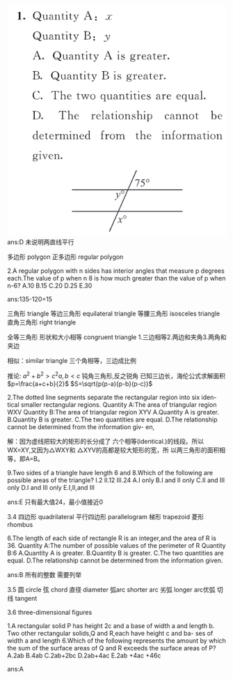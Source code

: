 <img src="./g1.png">
ans:D 未说明两直线平行

多边形 polygon
正多边形 regular polygon

2.A regular polygon with n sides has
interior angles that measure p degrees each.The value of p when n
8 is how much greater than the
value of p when n-6?
A.10
B.15
C.20
D.25
E.30

ans:135-120=15

三角形 triangle
等边三角形 equilateral triangle
等腰三角形 isosceles triangle
直角三角形 right triangle

全等三角形 形状和大小相等 
congruent triangle
1.三边相等2.两边和夹角3.两角和夹边

相似：similar triangle
三个角相等，三边成比例

推论:
$a^2+b^2>c^2 a,b<c$ 钝角三角形,反之锐角
已知三边长，海伦公式求解面积
$p=\frac{a+c+b}{2}$
$S=\sqrt{p(p-a){p-b}(p-c)}$

2.The dotted line segments separate
the rectangular region into six iden-
tical smaller rectangular regions.
Quantity A:The area of triangular
region WXV
Quantity B:The area of triangular
region XYV
A.Quantity A is greater.
B.Quantity B is greater.
C.The two quantities are equal.
D.The relationship
cannot
be
determined from the information giv-
en,

解：因为虚线把较大的矩形的长分成了
六个相等(identical.)的线段。所以
WX=XY,又因为△WXY和
△XYV的高都是较大矩形的宽，所
以两三角形的面积相等，即A=B。

9.Two sides of a triangle have length
6 and 8.Which of the following are
possible areas of the triangle?
I.2
II.12
III.24
A.I only
B.I and II only
C.II and III only
D.I and III only
E.I,II,and IIl

ans:E 只有最大值24，最小值接近0

3.4 四边形 quadrilateral
平行四边形 parallelogram
梯形 trapezoid
菱形 rhombus

6.The length of each side of rectangle
R is an integer,and the area of R is 36.
Quantity A:The number of possible values of the perimeter of R
Quantity B:6
A.Quantity A is greater.
B.Quantity B is greater.
C.The two quantities are equal.
D.The relationship cannot be determined from the information given.

ans:B 所有的整数 需要列举

3.5 圆 circle
弦 chord 直径 diameter 弧arc shorter arc 劣弧 longer arc优弧
切线 tangent

3.6 three-dimensional figures

1.A rectangular solid P has height 2c
and a base of width a and length b.
Two other rectangular solids,Q
and R,each have height c and ba-
ses of width a and length 6.Which
of the following represents
the amount by which the sum of the surface areas of Q and R exceeds the surface areas of P?
A.2ab
B.4ab
C.2ab+2bc
D.2ab+4ac
E.2ab +4ac +46c

ans:A
